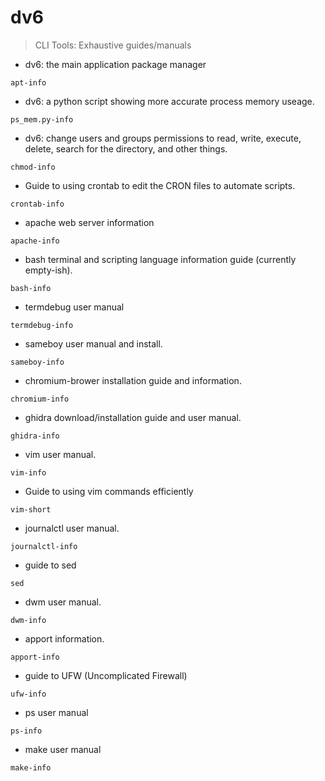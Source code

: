 # dv6 

> CLI Tools: Exhaustive guides/manuals

- dv6: the main application package manager

`apt-info`

- dv6: a python script showing more accurate process memory useage.

`ps_mem.py-info`

- dv6: change users and groups permissions to read, write, execute, delete, search for the directory, and other things.

`chmod-info`

- Guide to using crontab to edit the CRON files to automate scripts.

`crontab-info`

- apache web server information

`apache-info`

- bash terminal and scripting language information guide (currently empty-ish).

`bash-info`

- termdebug user manual

`termdebug-info`

- sameboy user manual and install.

`sameboy-info`
		
- chromium-brower installation guide and information.

`chromium-info`

- ghidra download/installation guide and user manual.

`ghidra-info`

- vim user manual.

`vim-info`

- Guide to using vim commands efficiently

`vim-short`

- journalctl user manual.

`journalctl-info`

- guide to sed

`sed`

- dwm user manual.

`dwm-info`

- apport information.

`apport-info`

- guide to UFW (Uncomplicated Firewall)

`ufw-info`

- ps user manual

`ps-info`

- make user manual

`make-info`
